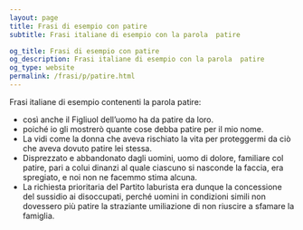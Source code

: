 ```yaml
---
layout: page
title: Frasi di esempio con patire 
subtitle: Frasi italiane di esempio con la parola  patire

og_title: Frasi di esempio con patire 
og_description: Frasi italiane di esempio con la parola  patire
og_type: website
permalink: /frasi/p/patire.html
---
```


Frasi italiane di esempio contenenti la parola patire:


- così anche il Figliuol dell’uomo ha da patire da loro.
- poiché io gli mostrerò quante cose debba patire per il mio nome.
- La vidi come la donna che aveva rischiato la vita per proteggermi da ciò che aveva dovuto patire lei stessa.
- Disprezzato e abbandonato dagli uomini, uomo di dolore, familiare col patire, pari a colui dinanzi al quale ciascuno si nasconde la faccia, era spregiato, e noi non ne facemmo stima alcuna.
- La richiesta prioritaria del Partito laburista era dunque la concessione del sussidio ai disoccupati, perché uomini in condizioni simili non dovessero più patire la straziante umiliazione di non riuscire a sfamare la famiglia.
